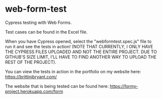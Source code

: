# web-form-test
Cypress testing with Web Forms.

Test cases can be found in the Excel file.

When you have Cypress opened, select the "webformtest.spec.js" file to run it and see the tests in action! (NOTE THAT CURRENTLY, I ONLY HAVE THE CYPRESS FILES UPLOADED AND NOT THE ENTIRE PROJECT. DUE TO GITHUB'S SIZE LIMIT, I'LL HAVE TO FIND ANOTHER WAY TO UPLOAD THE REST OF THE PROJECT).

You can view the tests in action in the portfolio on my website here: https://brittinibryant.com/

The website that is being tested can be found here: https://formy-project.herokuapp.com/form
